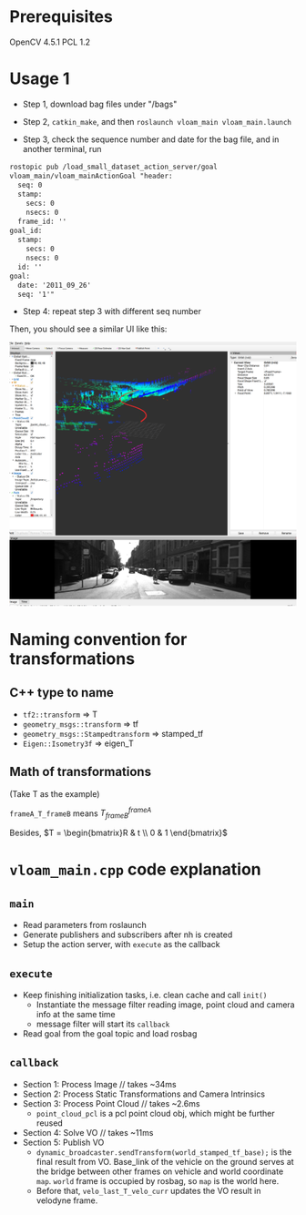 # Prerequisites

OpenCV 4.5.1
PCL 1.2

# Usage 1

- Step 1, download bag files under "/bags"

- Step 2, `catkin_make`, and then `roslaunch vloam_main vloam_main.launch`

- Step 3, check the sequence number and date for the bag file, and in another terminal, run
```
rostopic pub /load_small_dataset_action_server/goal vloam_main/vloam_mainActionGoal "header:
  seq: 0
  stamp:
    secs: 0
    nsecs: 0
  frame_id: ''
goal_id:
  stamp:
    secs: 0
    nsecs: 0
  id: ''
goal:
  date: '2011_09_26'
  seq: '1'"
```

- Step 4: repeat step 3 with different seq number

Then, you should see a similar UI like this:

![demo](figures/demo.png)

# Naming convention for transformations

## C++ type to name

- `tf2::transform` => T
- `geometry_msgs::transform` => tf
- `geometry_msgs::Stampedtransform` => stamped_tf
- `Eigen::Isometry3f` => eigen_T

## Math of transformations

(Take T as the example)

`frameA_T_frameB` means $T_{frameB}^{frameA}$

Besides, $T = \begin{bmatrix}R & t \\ 0 & 1 \end{bmatrix}$

# `vloam_main.cpp` code explanation

## `main`

- Read parameters from roslaunch
- Generate publishers and subscribers after nh is created
- Setup the action server, with `execute` as the callback

## `execute`

- Keep finishing initialization tasks, i.e. clean cache and call `init()`
  - Instantiate the message filter reading image, point cloud and camera info at the same time
  - message filter will start its `callback`
- Read goal from the goal topic and load rosbag

## `callback`

- Section 1: Process Image // takes ~34ms
- Section 2: Process Static Transformations and Camera Intrinsics
- Section 3: Process Point Cloud // takes ~2.6ms
  - `point_cloud_pcl` is a pcl point cloud obj, which might be further reused
- Section 4: Solve VO // takes ~11ms
- Section 5: Publish VO
  - `dynamic_broadcaster.sendTransform(world_stamped_tf_base);` is the final result from VO. Base_link of the vehicle on the ground serves at the bridge between other frames on vehicle and world coordinate `map`. `world` frame is occupied by rosbag, so `map` is the world here.
  - Before that, `velo_last_T_velo_curr` updates the VO result in velodyne frame.